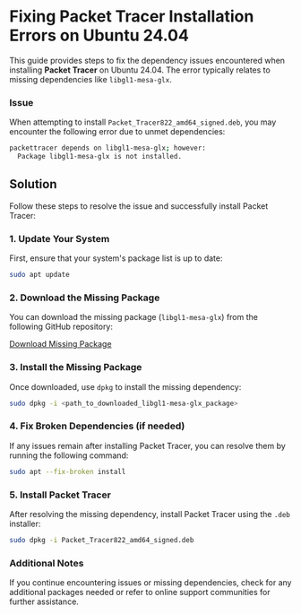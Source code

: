 # Fixing Packet Tracer Installation Errors on Ubuntu 24.04

This guide provides steps to fix the dependency issues encountered when installing **Packet Tracer** on Ubuntu 24.04. The error typically relates to missing dependencies like `libgl1-mesa-glx`.

### Issue

When attempting to install `Packet_Tracer822_amd64_signed.deb`, you may encounter the following error due to unmet dependencies:

```bash
packettracer depends on libgl1-mesa-glx; however:
  Package libgl1-mesa-glx is not installed.
```

## Solution

Follow these steps to resolve the issue and successfully install Packet Tracer:

### 1. Update Your System

First, ensure that your system's package list is up to date:

```bash
sudo apt update
```

### 2. Download the Missing Package

You can download the missing package (`libgl1-mesa-glx`) from the following GitHub repository:

[Download Missing Package](https://github.com/PetrusNoleto/Error-in-install-cisco-packet-tracer-in-ubuntu-23.10-Dependency-is-not-satisfiable-libgl1-mesa-glx/releases/tag/Dependency-is-not-satisfiable-libgl1-mesa-glx)

### 3. Install the Missing Package

Once downloaded, use `dpkg` to install the missing dependency:

```bash
sudo dpkg -i <path_to_downloaded_libgl1-mesa-glx_package>
```

### 4. Fix Broken Dependencies (if needed)

If any issues remain after installing Packet Tracer, you can resolve them by running the following command:

```bash
sudo apt --fix-broken install
```
### 5. Install Packet Tracer

After resolving the missing dependency, install Packet Tracer using the `.deb` installer:

```bash
sudo dpkg -i Packet_Tracer822_amd64_signed.deb
```


### Additional Notes

If you continue encountering issues or missing dependencies, check for any additional packages needed or refer to online support communities for further assistance.